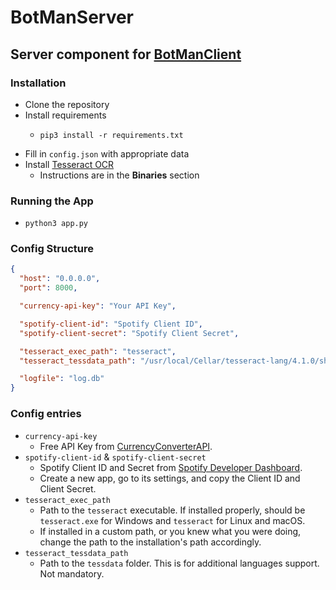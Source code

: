 # BotManServer

## Server component for [BotManClient](https://github.com/Mahas1/BotManClient)

### Installation
- Clone the repository
- Install requirements 
  - ```shell
    pip3 install -r requirements.txt
    ```
- Fill in `config.json` with appropriate data
- Install [Tesseract OCR](https://tesseract-ocr.github.io/tessdoc/#binaries)
  - Instructions are in the **Binaries** section 

### Running the App
- ```shell
  python3 app.py
  ```

### Config Structure
```json
{
  "host": "0.0.0.0",
  "port": 8000,

  "currency-api-key": "Your API Key",

  "spotify-client-id": "Spotify Client ID",
  "spotify-client-secret": "Spotify Client Secret",

  "tesseract_exec_path": "tesseract",
  "tesseract_tessdata_path": "/usr/local/Cellar/tesseract-lang/4.1.0/share/tessdata",

  "logfile": "log.db"
}
```

### Config entries
- `currency-api-key`
  - Free API Key from [CurrencyConverterAPI](https://www.currencyconverterapi.com).
- `spotify-client-id` & `spotify-client-secret`
  - Spotify Client ID and Secret from [Spotify Developer Dashboard](https://developer.spotify.com/dashboard).
  - Create a new app, go to its settings, and copy the Client ID and Client Secret.
- `tesseract_exec_path`
  - Path to the `tesseract` executable. If installed properly, should be `tesseract.exe` for Windows and `tesseract` for Linux and macOS.
  - If installed in a custom path, or you knew what you were doing, change the path to the installation's path accordingly.
- `tesseract_tessdata_path`
  - Path to the `tessdata` folder. This is for additional languages support. Not mandatory.
